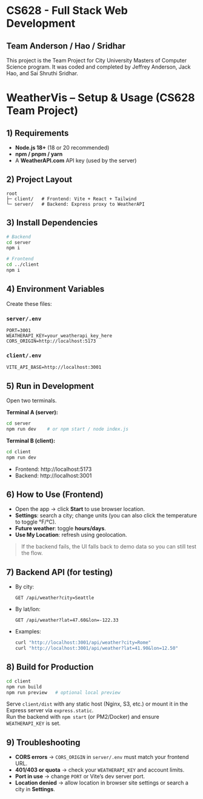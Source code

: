 # CS628 - Full Stack Web Development
## Team Anderson / Hao / Sridhar 

This project is the Team Project for City University Masters of Computer Science program. It was coded and completed by Jeffrey Anderson, Jack Hao, and Sai Shruthi Sridhar.

# WeatherVis – Setup & Usage (CS628 Team Project)

## 1) Requirements
- **Node.js 18+** (18 or 20 recommended)
- **npm / pnpm / yarn**
- A **WeatherAPI.com** API key (used by the server)

## 2) Project Layout
```
root
├─ client/   # Frontend: Vite + React + Tailwind
└─ server/   # Backend: Express proxy to WeatherAPI
```

## 3) Install Dependencies
```bash
# Backend
cd server
npm i

# Frontend
cd ../client
npm i
```

## 4) Environment Variables
Create these files:

### `server/.env`
```env
PORT=3001
WEATHERAPI_KEY=your_weatherapi_key_here
CORS_ORIGIN=http://localhost:5173
```

### `client/.env`
```env
VITE_API_BASE=http://localhost:3001
```

## 5) Run in Development
Open two terminals.

**Terminal A (server):**
```bash
cd server
npm run dev    # or npm start / node index.js
```

**Terminal B (client):**
```bash
cd client
npm run dev
```

- Frontend: http://localhost:5173  
- Backend:  http://localhost:3001

## 6) How to Use (Frontend)
- Open the app → click **Start** to use browser location.
- **Settings**: search a city; change units (you can also click the temperature to toggle °F/°C).
- **Future weather**: toggle **hours/days**.
- **Use My Location**: refresh using geolocation.

> If the backend fails, the UI falls back to demo data so you can still test the flow.

## 7) Backend API (for testing)
- By city:
  ```
  GET /api/weather?city=Seattle
  ```
- By lat/lon:
  ```
  GET /api/weather?lat=47.60&lon=-122.33
  ```
- Examples:
  ```bash
  curl "http://localhost:3001/api/weather?city=Rome"
  curl "http://localhost:3001/api/weather?lat=41.90&lon=12.50"
  ```

## 8) Build for Production
```bash
cd client
npm run build
npm run preview   # optional local preview
```
Serve `client/dist` with any static host (Nginx, S3, etc.) or mount it in the Express server via `express.static`.  
Run the backend with `npm start` (or PM2/Docker) and ensure `WEATHERAPI_KEY` is set.

## 9) Troubleshooting
- **CORS errors** → `CORS_ORIGIN` in `server/.env` must match your frontend URL.
- **401/403 or quota** → check your `WEATHERAPI_KEY` and account limits.
- **Port in use** → change `PORT` or Vite’s dev server port.
- **Location denied** → allow location in browser site settings or search a city in **Settings**.
